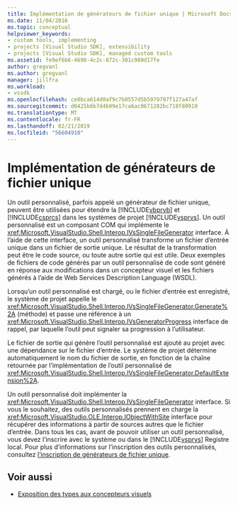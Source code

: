 ```yaml
---
title: Implémentation de générateurs de fichier unique | Microsoft Docs
ms.date: 11/04/2016
ms.topic: conceptual
helpviewer_keywords:
- custom tools, implementing
- projects [Visual Studio SDK], extensibility
- projects [Visual Studio SDK], managed custom tools
ms.assetid: fe9ef6b6-4690-4c2c-872c-301c980d17fe
author: gregvanl
ms.author: gregvanl
manager: jillfra
ms.workload:
- vssdk
ms.openlocfilehash: ce8bca614d0af9c7b0557d5b5979797f127a47af
ms.sourcegitcommit: d0425b6b7d4b99e17ca6ac0671282bc718f80910
ms.translationtype: MT
ms.contentlocale: fr-FR
ms.lasthandoff: 02/21/2019
ms.locfileid: "56604910"
---
```

# <a name="implementing-single-file-generators"></a>Implémentation de générateurs de fichier unique
Un outil personnalisé, parfois appelé un générateur de fichier unique, peuvent être utilisées pour étendre la [!INCLUDE[vbprvb](../../code-quality/includes/vbprvb_md.md)] et [!INCLUDE[csprcs](../../data-tools/includes/csprcs_md.md)] dans les systèmes de projet [!INCLUDE[vsprvs](../../code-quality/includes/vsprvs_md.md)]. Un outil personnalisé est un composant COM qui implémente le <xref:Microsoft.VisualStudio.Shell.Interop.IVsSingleFileGenerator> interface. À l’aide de cette interface, un outil personnalisé transforme un fichier d’entrée unique dans un fichier de sortie unique. Le résultat de la transformation peut être le code source, ou toute autre sortie qui est utile. Deux exemples de fichiers de code générés par un outil personnalisé de code sont généré en réponse aux modifications dans un concepteur visuel et les fichiers générés à l’aide de Web Services Description Language (WSDL).

 Lorsqu’un outil personnalisé est chargé, ou le fichier d’entrée est enregistré, le système de projet appelle le <xref:Microsoft.VisualStudio.Shell.Interop.IVsSingleFileGenerator.Generate%2A> (méthode) et passe une référence à un <xref:Microsoft.VisualStudio.Shell.Interop.IVsGeneratorProgress> interface de rappel, par laquelle l’outil peut signaler sa progression à l’utilisateur.

 Le fichier de sortie qui génère l’outil personnalisé est ajouté au projet avec une dépendance sur le fichier d’entrée. Le système de projet détermine automatiquement le nom du fichier de sortie, en fonction de la chaîne retournée par l’implémentation de l’outil personnalisé de <xref:Microsoft.VisualStudio.Shell.Interop.IVsSingleFileGenerator.DefaultExtension%2A>.

 Un outil personnalisé doit implémenter la <xref:Microsoft.VisualStudio.Shell.Interop.IVsSingleFileGenerator> interface. Si vous le souhaitez, des outils personnalisés prennent en charge la <xref:Microsoft.VisualStudio.OLE.Interop.IObjectWithSite> interface pour récupérer des informations à partir de sources autres que le fichier d’entrée. Dans tous les cas, avant de pouvoir utiliser un outil personnalisé, vous devez l’inscrire avec le système ou dans le [!INCLUDE[vsprvs](../../code-quality/includes/vsprvs_md.md)] Registre local. Pour plus d’informations sur l’inscription des outils personnalisés, consultez [l’inscription de générateurs de fichier unique](../../extensibility/internals/registering-single-file-generators.md).

## <a name="see-also"></a>Voir aussi
- [Exposition des types aux concepteurs visuels](../../extensibility/internals/exposing-types-to-visual-designers.md)